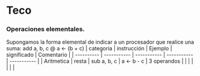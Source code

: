 # Teco
### Operaciones elementales. 
Supongamos la forma elemental de indicar a un procesador que realice una suma: 
add a, b, c  @ a <- (b + c)
| categoria  | instrucción | Ejemplo     | significado | Comentario  |
| ---------- | ----------- | ----------- | ----------- | ----------- |
| Aritmetica | resta       | sub a, b, c | a <- b - c  | 3 operandos |
|            |             |             |             |             |
